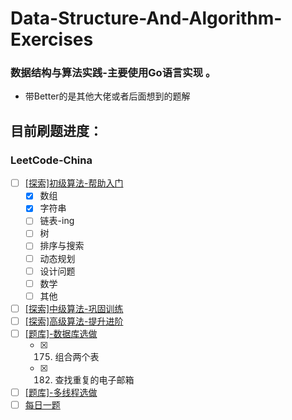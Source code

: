 # Data-Structure-And-Algorithm-Exercises

### 数据结构与算法实践-主要使用Go语言实现 。

* 带Better的是其他大佬或者后面想到的题解



## 目前刷题进度：

###  LeetCode-China

- [ ] [[探索]初级算法-帮助入门](https://leetcode-cn.com/explore/interview/card/top-interview-questions-easy)
  - [x] 数组
  - [x] 字符串
  - [ ] 链表-ing
  - [ ] 树
  - [ ] 排序与搜索
  - [ ] 动态规划
  - [ ] 设计问题
  - [ ] 数学
  - [ ] 其他
- [ ] [[探索]中级算法-巩固训练](https://leetcode-cn.com/explore/interview/card/top-interview-questions-medium)
- [ ] [[探索]高级算法-提升进阶](https://leetcode-cn.com/explore/interview/card/top-interview-questions-hard)
- [ ] [[题库]-数据库选做](https://leetcode-cn.com/problemset/database/)
  - [x] 175. 组合两个表
  - [x] 182. 查找重复的电子邮箱
- [ ] [[题库]-多线程选做](https://leetcode-cn.com/problemset/concurrency/)
- [ ] [每日一题](https://leetcode-cn.com/circle/article/9EZfRE/?utm_campaign=daily_question&utm_medium=banner&utm_source=problemset&gio_link_id=noqw6arR)